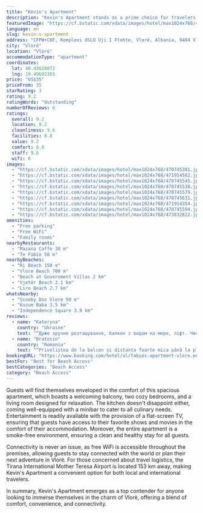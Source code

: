 ```yaml
---
title: "Kevin's Apartment"
description: "Kevin's Apartment stands as a prime choice for travelers seeking comfort and convenience in Vlorë, situated a mere 800 meters from the pristine Vlore Beach and a short distance from the exclusive Beach at Government Villas."
featuredImage: "https://cf.bstatic.com/xdata/images/hotel/max1024x768/470745381.jpg?k=ce66f338dd61b90c5cbd6068b84da673ea912d94727552a8e2b740848388fa38&o=&hp=1"
language: en
slug: kevin-s-apartment
address: "CFPW+C8F, Komplexi OSLO Uji I Ftohte, Vlorë, Albania, 9404 Vlorë, Albania"
city: "Vlorë"
location: "Vlorë"
accommodationType: "apartment"
coordinates:
  lat: 40.43628072
  lng: 19.49602165
price: "US$35"
priceFrom: 35
starRating: 3
rating: 9.2
ratingWords: "Outstanding"
numberOfReviews: 6
ratings:
  overall: 9.2
  location: 9.2
  cleanliness: 9.6
  facilities: 8.8
  value: 9.2
  comfort: 8.8
  staff: 9.6
  wifi: 0
images:
  - "https://cf.bstatic.com/xdata/images/hotel/max1024x768/470745381.jpg?k=ce66f338dd61b90c5cbd6068b84da673ea912d94727552a8e2b740848388fa38&o=&hp=1"
  - "https://cf.bstatic.com/xdata/images/hotel/max1024x768/471914582.jpg?k=47b9d1aafd889a7a9246fa9d643ab8ca2f3fb42f9c073940a7dcad8e586a3bbd&o=&hp=1"
  - "https://cf.bstatic.com/xdata/images/hotel/max1024x768/470745545.jpg?k=880214d89c46f5c65f0107d4069501bd856e3fe1687376cb3d85a430e8949ac3&o=&hp=1"
  - "https://cf.bstatic.com/xdata/images/hotel/max1024x768/470745538.jpg?k=fd72f953203464bf5900075e5414ee0114c1450c2d43551e0d12a4bbeef35cba&o=&hp=1"
  - "https://cf.bstatic.com/xdata/images/hotel/max1024x768/470745579.jpg?k=19f7b6278650ac29f5adb2e97df16a63039e7f3f5278f2c826e7ee9051ec40a6&o=&hp=1"
  - "https://cf.bstatic.com/xdata/images/hotel/max1024x768/470745631.jpg?k=0a205036e9772404d0aebf484d5ef343d8a45e55f1e47f6eeb9803c211749c37&o=&hp=1"
  - "https://cf.bstatic.com/xdata/images/hotel/max1024x768/471914354.jpg?k=b9984a3ec304ae6b4f91c7c4aa63fb40275e8aa7a625c4dc151a1c435a30bc83&o=&hp=1"
  - "https://cf.bstatic.com/xdata/images/hotel/max1024x768/470745594.jpg?k=c09d54080867587c23c6a724b8e8567a0a2c1c44f816b542a550e286859b7cb1&o=&hp=1"
  - "https://cf.bstatic.com/xdata/images/hotel/max1024x768/473832822.jpg?k=c2cc5cd3c8f284cbe64eff71cd338c430f18cf305e0f4381f696bc5553e9a426&o=&hp=1"
amenities:
  - "Free parking"
  - "Free WiFi"
  - "Family rooms"
nearbyRestaurants:
  - "Mazana Caffe 30 m"
  - "Te Fabio 50 m"
nearbyBeaches:
  - "Ri Beach 150 m"
  - "Vlore Beach 700 m"
  - "Beach at Government Villas 2 km"
  - "Vjetër Beach 2.1 km"
  - "Liro Beach 2.7 km"
whatsNearby:
  - "Scooby Doo Vlore 50 m"
  - "Kuzum Baba 3.5 km"
  - "Independence Square 3.9 km"
reviews:
  - name: "Kateryna"
    country: "Ukraine"
    text: "“Дуже зручне розташування, балкон з видом на море, ліфт. Чистота і порядок, дуже приємна власниця.”"
  - name: "Bratosin"
    country: "Romania"
    text: "“Priveliștea de la balcon și distanta foarte mica până la plaja. Apartament spațios.”"
bookingURL: "https://www.booking.com/hotel/al/fabios-apartment-vlore.en-gb.html?aid=8035640"
bestFor: "Best for Beach Access"
bestCategories: "Beach Access"
category: "Beach Access"
---
```


Guests will find themselves enveloped in the comfort of this spacious apartment, which boasts a welcoming balcony, two cozy bedrooms, and a living room designed for relaxation. The kitchen doesn't disappoint either, coming well-equipped with a minibar to cater to all culinary needs. Entertainment is readily available with the provision of a flat-screen TV, ensuring that guests have access to their favorite shows and movies in the comfort of their accommodation. Moreover, the entire apartment is a smoke-free environment, ensuring a clean and healthy stay for all guests.

Connectivity is never an issue, as free WiFi is accessible throughout the premises, allowing guests to stay connected with the world or plan their next adventure in Vlorë. For those concerned about travel logistics, the Tirana International Mother Teresa Airport is located 153 km away, making Kevin's Apartment a convenient option for both local and international travelers.

In summary, Kevin's Apartment emerges as a top contender for anyone looking to immerse themselves in the charm of Vlorë, offering a blend of comfort, convenience, and connectivity.